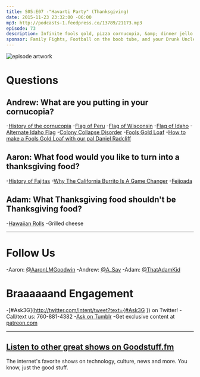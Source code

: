 ```yaml
---
title: S05:E07 -"Havarti Party" (Thanksgiving)
date: 2015-11-23 23:32:00 -06:00
mp3: http://podcasts-1.feedpress.co/13789/21173.mp3
episode: 73
description: Infinite fools gold, pizza cornucopia, &amp; dinner jello
sponsor: Family Fights, Football on the boob tube, and your Drunk Uncle
---
```


![episode artwork][1]

# Questions

## Andrew: What are you putting in your cornucopia?

-[History of the cornucopia][2]
-[Flag of Peru][3]
-[Flag of Wisconsin][4]
-[Flag of Idaho][5]
-[Alternate Idaho Flag][6]
-[Colony Collapse Disorder][7]
-[Fools Gold Loaf][8]
-[How to make a Fools Gold Loaf with our pal Daniel Radcliff][9]

## Aaron: What food would you like to turn into a thanksgiving food?

-[History of Fajitas][10]
-[Why The California Burrito Is A Game Changer][11]
-[Feijoada][12]

## Adam: What Thanksgiving food shouldn't be Thanksgiving food?

-[Hawaiian Rolls][13]
-Grilled cheese

***

# Follow Us
-Aaron: [@AaronLMGoodwin](http://twitter.com/aaronlmgoodwin)
-Andrew: [@A_Sav](http://twitter.com/a_sav)
-Adam: [@ThatAdamKid](http://twitter.com/thatadamkid)

# Braaaaaand Engagement
-[#Ask3G](http://twitter.com/intent/tweet?text={#Ask3G }) on Twitter!
-Call/text us: 760-881-4382
-[Ask on Tumblr](http://3g3q.co/ask)
-Get exclusive content at [patreon.com](http://www.patreon.com/3g3q)

***

## [Listen to other great shows on Goodstuff.fm](http://goodstuff.fm/)
The internet's favorite shows on technology, culture, news and more. You know, just the good stuff.

[1]: http://l.gdwn.co/1c59y.jpg
[2]: http://www.brighthubeducation.com/history-homework-help/126590-what-is-a-cornucopia/
[3]: https://en.wikipedia.org/wiki/Flag_of_Peru
[4]: https://en.wikipedia.org/wiki/Flag_of_Wisconsin
[5]: https://en.wikipedia.org/wiki/Flag_and_seal_of_Idaho
[6]: http://bit.ly/1T7ozp4
[7]: http://bit.ly/1lBH49S
[8]: https://en.wikipedia.org/wiki/Fool%27s_Gold_Loaf
[9]: https://www.youtube.com/watch?v=RWIEVV1W130
[10]: http://www.austinchronicle.com/food/2005-03-04/261130/
[11]: http://www.buzzfeed.com/pablovaldivia/all-hail-the-california-burrito#.fw69B5MjV
[12]: https://en.wikipedia.org/wiki/Feijoada
[13]: http://www.kingshawaiian.com/products/rolls-12-pack/
